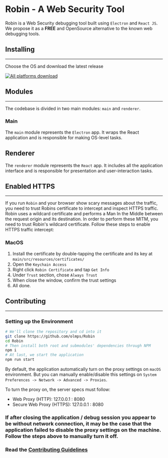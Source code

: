 # Robin - A Web Security Tool

Robin is a Web Security debugging tool built using `Electron` and `React JS`. We propose it as a **FREE** and OpenSource alternative to the known web debugging tools.

## Installing
---

Choose the OS and download the latest release

[![All platforms download](https://img.shields.io/badge/download-any_platform-green.svg)](https://github.com/olmps/Robin/releases/latest)

## Modules
---

The codebase is divided in two main modules: `main` and `renderer`.

### Main

The `main` module represents the `Electron` app. It wraps the React application and is responsible for making OS-level tasks.

## Renderer

The `renderer` module represents the `React` app. It includes all the application interface and is responsible for presentation and user-interaction tasks.

## Enabled HTTPS
---

If you run `Robin` and your browser show scary messages about the traffic, you need to trust Robins certificate to intercept and inspect HTTPS traffic. Robin uses a wildcard certificate and performs a Man In the Middle between the request origin and its destination. In order to perform these MITM, you need to trust Robin's wildcard certificate. Follow these steps to enable HTTPS traffic intercept:

### MacOS
1. Install the certificate by double-tapping the certificate and its key at `main/src/resources/certificates/`
2. Open the `Keychain Access`
3. Right click `Robin Certificate` and tap `Get Info`
4. Under `Trust` section, chose `Always Trust`
5. When close the window, confirm the trust settings
6. All done.

## Contributing
---

### Setting up the Environment
```bash
# We'll clone the repository and cd into it
git clone https://github.com/olmps/Robin
cd Robin
# Then install both root and submodules' dependencies through NPM
npm i
# At last, we start the application
npm run start
```

By default, the application automatically turn on the proxy settings on `macOS` environment. But you can manually enable/disable this settings on `System Preferences -> Network -> Advanced -> Proxies`.

To turn the proxy on, the server specs must follow:

- Web Proxy (HTTP): 127.0.0.1 : 8080
- Secure Web Proxy (HTTPS): 127.0.0.1 : 8080

### If after closing the application / debug session you appear to be without network connection, it may be the case that the application failed to disable the proxy settings on the machine. Follow the steps above to manually turn it off.

### Read the [Contributing Guidelines](./CONTRIBUTING.MD)